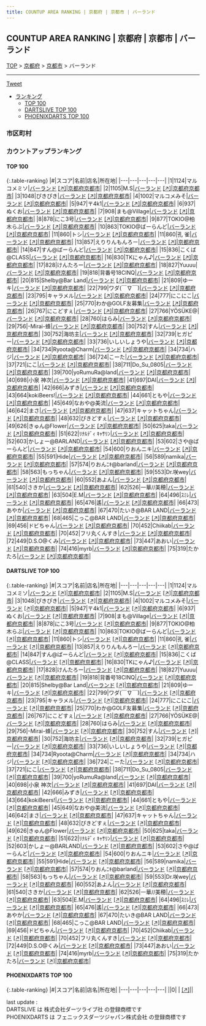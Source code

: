 ```yaml
---
title: COUNTUP AREA RANKING | 京都府 | 京都市 | バーランド
---
```

## COUNTUP AREA RANKING | 京都府 | 京都市 | バーランド

[TOP](/darts/rank/) > [京都府](/darts/rank/京都府/) > [京都市](/darts/rank/京都府/京都市/) > バーランド

___

<a href="https://twitter.com/share?ref_src=twsrc%5Etfw" data-text="COUNTUP AREA RANKING | 京都府京都市バーランド" class="twitter-share-button" data-hashtags="DARTSLIVE,PHOENIXDARTS,darts,ダーツ" data-show-count="false">Tweet</a>

* [ランキング](#カウントアップランキング)
    * [TOP 100](#top-100)
    * [DARTSLIVE TOP 100](#dartslive-top-100)
    * [PHOENIXDARTS TOP 100](#phoenixdarts-top-100)

### 市区町村

<ul>

</ul>

### カウントアップランキング

#### TOP 100



{:.table-ranking}
|#|スコア|名前|店名|所在地|
|---|---|---|---|---|
|1|1124|<span class="rank-name-dl">マルコメミソ</span>|<a href="/darts/rank/shops/42a5f392f799e95f25d56fb0e5c39bac.html">バーランド</a> <a href="https://search.dartslive.com/jp/shop/42a5f392f799e95f25d56fb0e5c39bac">[↗]</a>|<a href="/darts/rank/京都府/京都市">京都府京都市</a>|
|2|1105|<span class="rank-name-dl">M.S</span>|<a href="/darts/rank/shops/42a5f392f799e95f25d56fb0e5c39bac.html">バーランド</a> <a href="https://search.dartslive.com/jp/shop/42a5f392f799e95f25d56fb0e5c39bac">[↗]</a>|<a href="/darts/rank/京都府/京都市">京都府京都市</a>|
|3|1048|<span class="rank-name-dl">ぴきぴき</span>|<a href="/darts/rank/shops/42a5f392f799e95f25d56fb0e5c39bac.html">バーランド</a> <a href="https://search.dartslive.com/jp/shop/42a5f392f799e95f25d56fb0e5c39bac">[↗]</a>|<a href="/darts/rank/京都府/京都市">京都府京都市</a>|
|4|1002|<span class="rank-name-dl">マルコメみそ</span>|<a href="/darts/rank/shops/42a5f392f799e95f25d56fb0e5c39bac.html">バーランド</a> <a href="https://search.dartslive.com/jp/shop/42a5f392f799e95f25d56fb0e5c39bac">[↗]</a>|<a href="/darts/rank/京都府/京都市">京都府京都市</a>|
|5|947|<span class="rank-name-dl">〒4k1</span>|<a href="/darts/rank/shops/42a5f392f799e95f25d56fb0e5c39bac.html">バーランド</a> <a href="https://search.dartslive.com/jp/shop/42a5f392f799e95f25d56fb0e5c39bac">[↗]</a>|<a href="/darts/rank/京都府/京都市">京都府京都市</a>|
|6|937|<span class="rank-name-dl">ぬくお</span>|<a href="/darts/rank/shops/42a5f392f799e95f25d56fb0e5c39bac.html">バーランド</a> <a href="https://search.dartslive.com/jp/shop/42a5f392f799e95f25d56fb0e5c39bac">[↗]</a>|<a href="/darts/rank/京都府/京都市">京都府京都市</a>|
|7|908|<span class="rank-name-dl">まも@Village</span>|<a href="/darts/rank/shops/42a5f392f799e95f25d56fb0e5c39bac.html">バーランド</a> <a href="https://search.dartslive.com/jp/shop/42a5f392f799e95f25d56fb0e5c39bac">[↗]</a>|<a href="/darts/rank/京都府/京都市">京都府京都市</a>|
|8|878|<span class="rank-name-dl">にこ3号</span>|<a href="/darts/rank/shops/42a5f392f799e95f25d56fb0e5c39bac.html">バーランド</a> <a href="https://search.dartslive.com/jp/shop/42a5f392f799e95f25d56fb0e5c39bac">[↗]</a>|<a href="/darts/rank/京都府/京都市">京都府京都市</a>|
|9|877|<span class="rank-name-dl">TOKIO@柏木らぶ</span>|<a href="/darts/rank/shops/42a5f392f799e95f25d56fb0e5c39bac.html">バーランド</a> <a href="https://search.dartslive.com/jp/shop/42a5f392f799e95f25d56fb0e5c39bac">[↗]</a>|<a href="/darts/rank/京都府/京都市">京都府京都市</a>|
|10|863|<span class="rank-name-dl">TOKIO@ばーらんど</span>|<a href="/darts/rank/shops/42a5f392f799e95f25d56fb0e5c39bac.html">バーランド</a> <a href="https://search.dartslive.com/jp/shop/42a5f392f799e95f25d56fb0e5c39bac">[↗]</a>|<a href="/darts/rank/京都府/京都市">京都府京都市</a>|
|11|860|<span class="rank-name-dl">トシ</span>|<a href="/darts/rank/shops/42a5f392f799e95f25d56fb0e5c39bac.html">バーランド</a> <a href="https://search.dartslive.com/jp/shop/42a5f392f799e95f25d56fb0e5c39bac">[↗]</a>|<a href="/darts/rank/京都府/京都市">京都府京都市</a>|
|11|860|<span class="rank-name-dl">孔 雀</span>|<a href="/darts/rank/shops/42a5f392f799e95f25d56fb0e5c39bac.html">バーランド</a> <a href="https://search.dartslive.com/jp/shop/42a5f392f799e95f25d56fb0e5c39bac">[↗]</a>|<a href="/darts/rank/京都府/京都市">京都府京都市</a>|
|13|857|<span class="rank-name-dl">えりりんもんろー</span>|<a href="/darts/rank/shops/42a5f392f799e95f25d56fb0e5c39bac.html">バーランド</a> <a href="https://search.dartslive.com/jp/shop/42a5f392f799e95f25d56fb0e5c39bac">[↗]</a>|<a href="/darts/rank/京都府/京都市">京都府京都市</a>|
|14|847|<span class="rank-name-dl">すん@ばーらんど</span>|<a href="/darts/rank/shops/42a5f392f799e95f25d56fb0e5c39bac.html">バーランド</a> <a href="https://search.dartslive.com/jp/shop/42a5f392f799e95f25d56fb0e5c39bac">[↗]</a>|<a href="/darts/rank/京都府/京都市">京都府京都市</a>|
|15|836|<span class="rank-name-dl">こくば@CLASS</span>|<a href="/darts/rank/shops/42a5f392f799e95f25d56fb0e5c39bac.html">バーランド</a> <a href="https://search.dartslive.com/jp/shop/42a5f392f799e95f25d56fb0e5c39bac">[↗]</a>|<a href="/darts/rank/京都府/京都市">京都府京都市</a>|
|16|830|<span class="rank-name-dl">TKにゃん♪</span>|<a href="/darts/rank/shops/42a5f392f799e95f25d56fb0e5c39bac.html">バーランド</a> <a href="https://search.dartslive.com/jp/shop/42a5f392f799e95f25d56fb0e5c39bac">[↗]</a>|<a href="/darts/rank/京都府/京都市">京都府京都市</a>|
|17|828|<span class="rank-name-dl">けんたろー</span>|<a href="/darts/rank/shops/42a5f392f799e95f25d56fb0e5c39bac.html">バーランド</a> <a href="https://search.dartslive.com/jp/shop/42a5f392f799e95f25d56fb0e5c39bac">[↗]</a>|<a href="/darts/rank/京都府/京都市">京都府京都市</a>|
|18|827|<span class="rank-name-dl">Yuuuu</span>|<a href="/darts/rank/shops/42a5f392f799e95f25d56fb0e5c39bac.html">バーランド</a> <a href="https://search.dartslive.com/jp/shop/42a5f392f799e95f25d56fb0e5c39bac">[↗]</a>|<a href="/darts/rank/京都府/京都市">京都府京都市</a>|
|19|818|<span class="rank-name-dl">背番号18CINQ</span>|<a href="/darts/rank/shops/42a5f392f799e95f25d56fb0e5c39bac.html">バーランド</a> <a href="https://search.dartslive.com/jp/shop/42a5f392f799e95f25d56fb0e5c39bac">[↗]</a>|<a href="/darts/rank/京都府/京都市">京都府京都市</a>|
|20|815|<span class="rank-name-dl">Shelby@Bar Land</span>|<a href="/darts/rank/shops/42a5f392f799e95f25d56fb0e5c39bac.html">バーランド</a> <a href="https://search.dartslive.com/jp/shop/42a5f392f799e95f25d56fb0e5c39bac">[↗]</a>|<a href="/darts/rank/京都府/京都市">京都府京都市</a>|
|21|809|<span class="rank-name-dl">ゆーキ</span>|<a href="/darts/rank/shops/42a5f392f799e95f25d56fb0e5c39bac.html">バーランド</a> <a href="https://search.dartslive.com/jp/shop/42a5f392f799e95f25d56fb0e5c39bac">[↗]</a>|<a href="/darts/rank/京都府/京都市">京都府京都市</a>|
|22|799|<span class="rank-name-dl">ワダ(￣∇￣)</span>|<a href="/darts/rank/shops/42a5f392f799e95f25d56fb0e5c39bac.html">バーランド</a> <a href="https://search.dartslive.com/jp/shop/42a5f392f799e95f25d56fb0e5c39bac">[↗]</a>|<a href="/darts/rank/京都府/京都市">京都府京都市</a>|
|23|795|<span class="rank-name-dl">キャラメル</span>|<a href="/darts/rank/shops/42a5f392f799e95f25d56fb0e5c39bac.html">バーランド</a> <a href="https://search.dartslive.com/jp/shop/42a5f392f799e95f25d56fb0e5c39bac">[↗]</a>|<a href="/darts/rank/京都府/京都市">京都府京都市</a>|
|24|777|<span class="rank-name-dl">にこにこ</span>|<a href="/darts/rank/shops/42a5f392f799e95f25d56fb0e5c39bac.html">バーランド</a> <a href="https://search.dartslive.com/jp/shop/42a5f392f799e95f25d56fb0e5c39bac">[↗]</a>|<a href="/darts/rank/京都府/京都市">京都府京都市</a>|
|25|770|<span class="rank-name-dl">わか@GOLF友募集</span>|<a href="/darts/rank/shops/42a5f392f799e95f25d56fb0e5c39bac.html">バーランド</a> <a href="https://search.dartslive.com/jp/shop/42a5f392f799e95f25d56fb0e5c39bac">[↗]</a>|<a href="/darts/rank/京都府/京都市">京都府京都市</a>|
|26|767|<span class="rank-name-dl">にこどすぇ</span>|<a href="/darts/rank/shops/42a5f392f799e95f25d56fb0e5c39bac.html">バーランド</a> <a href="https://search.dartslive.com/jp/shop/42a5f392f799e95f25d56fb0e5c39bac">[↗]</a>|<a href="/darts/rank/京都府/京都市">京都府京都市</a>|
|27|766|<span class="rank-name-dl">YÖSÜKE@</span>|<a href="/darts/rank/shops/42a5f392f799e95f25d56fb0e5c39bac.html">バーランド</a> <a href="https://search.dartslive.com/jp/shop/42a5f392f799e95f25d56fb0e5c39bac">[↗]</a>|<a href="/darts/rank/京都府/京都市">京都府京都市</a>|
|28|760|<span class="rank-name-dl">はらみ</span>|<a href="/darts/rank/shops/42a5f392f799e95f25d56fb0e5c39bac.html">バーランド</a> <a href="https://search.dartslive.com/jp/shop/42a5f392f799e95f25d56fb0e5c39bac">[↗]</a>|<a href="/darts/rank/京都府/京都市">京都府京都市</a>|
|29|756|<span class="rank-name-dl">-Mirai-蜂</span>|<a href="/darts/rank/shops/42a5f392f799e95f25d56fb0e5c39bac.html">バーランド</a> <a href="https://search.dartslive.com/jp/shop/42a5f392f799e95f25d56fb0e5c39bac">[↗]</a>|<a href="/darts/rank/京都府/京都市">京都府京都市</a>|
|30|752|<span class="rank-name-dl">すん</span>|<a href="/darts/rank/shops/42a5f392f799e95f25d56fb0e5c39bac.html">バーランド</a> <a href="https://search.dartslive.com/jp/shop/42a5f392f799e95f25d56fb0e5c39bac">[↗]</a>|<a href="/darts/rank/京都府/京都市">京都府京都市</a>|
|30|752|<span class="rank-name-dl">海坊主</span>|<a href="/darts/rank/shops/42a5f392f799e95f25d56fb0e5c39bac.html">バーランド</a> <a href="https://search.dartslive.com/jp/shop/42a5f392f799e95f25d56fb0e5c39bac">[↗]</a>|<a href="/darts/rank/京都府/京都市">京都府京都市</a>|
|32|739|<span class="rank-name-dl">ヒガピー</span>|<a href="/darts/rank/shops/42a5f392f799e95f25d56fb0e5c39bac.html">バーランド</a> <a href="https://search.dartslive.com/jp/shop/42a5f392f799e95f25d56fb0e5c39bac">[↗]</a>|<a href="/darts/rank/京都府/京都市">京都府京都市</a>|
|33|736|<span class="rank-name-dl">いしいしょうや</span>|<a href="/darts/rank/shops/42a5f392f799e95f25d56fb0e5c39bac.html">バーランド</a> <a href="https://search.dartslive.com/jp/shop/42a5f392f799e95f25d56fb0e5c39bac">[↗]</a>|<a href="/darts/rank/京都府/京都市">京都府京都市</a>|
|34|734|<span class="rank-name-dl">Ryoota@Charm</span>|<a href="/darts/rank/shops/42a5f392f799e95f25d56fb0e5c39bac.html">バーランド</a> <a href="https://search.dartslive.com/jp/shop/42a5f392f799e95f25d56fb0e5c39bac">[↗]</a>|<a href="/darts/rank/京都府/京都市">京都府京都市</a>|
|34|734|<span class="rank-name-dl">ハジ</span>|<a href="/darts/rank/shops/42a5f392f799e95f25d56fb0e5c39bac.html">バーランド</a> <a href="https://search.dartslive.com/jp/shop/42a5f392f799e95f25d56fb0e5c39bac">[↗]</a>|<a href="/darts/rank/京都府/京都市">京都府京都市</a>|
|36|724|<span class="rank-name-dl">こーた</span>|<a href="/darts/rank/shops/42a5f392f799e95f25d56fb0e5c39bac.html">バーランド</a> <a href="https://search.dartslive.com/jp/shop/42a5f392f799e95f25d56fb0e5c39bac">[↗]</a>|<a href="/darts/rank/京都府/京都市">京都府京都市</a>|
|37|721|<span class="rank-name-dl">にこ</span>|<a href="/darts/rank/shops/42a5f392f799e95f25d56fb0e5c39bac.html">バーランド</a> <a href="https://search.dartslive.com/jp/shop/42a5f392f799e95f25d56fb0e5c39bac">[↗]</a>|<a href="/darts/rank/京都府/京都市">京都府京都市</a>|
|38|711|<span class="rank-name-dl">Do_Su_0805</span>|<a href="/darts/rank/shops/42a5f392f799e95f25d56fb0e5c39bac.html">バーランド</a> <a href="https://search.dartslive.com/jp/shop/42a5f392f799e95f25d56fb0e5c39bac">[↗]</a>|<a href="/darts/rank/京都府/京都市">京都府京都市</a>|
|39|700|<span class="rank-name-dl">yoRumuRa@land</span>|<a href="/darts/rank/shops/42a5f392f799e95f25d56fb0e5c39bac.html">バーランド</a> <a href="https://search.dartslive.com/jp/shop/42a5f392f799e95f25d56fb0e5c39bac">[↗]</a>|<a href="/darts/rank/京都府/京都市">京都府京都市</a>|
|40|698|<span class="rank-name-dl">小泉 神次</span>|<a href="/darts/rank/shops/42a5f392f799e95f25d56fb0e5c39bac.html">バーランド</a> <a href="https://search.dartslive.com/jp/shop/42a5f392f799e95f25d56fb0e5c39bac">[↗]</a>|<a href="/darts/rank/京都府/京都市">京都府京都市</a>|
|41|697|<span class="rank-name-dl">DAI</span>|<a href="/darts/rank/shops/42a5f392f799e95f25d56fb0e5c39bac.html">バーランド</a> <a href="https://search.dartslive.com/jp/shop/42a5f392f799e95f25d56fb0e5c39bac">[↗]</a>|<a href="/darts/rank/京都府/京都市">京都府京都市</a>|
|42|666|<span class="rank-name-dl">みずき</span>|<a href="/darts/rank/shops/42a5f392f799e95f25d56fb0e5c39bac.html">バーランド</a> <a href="https://search.dartslive.com/jp/shop/42a5f392f799e95f25d56fb0e5c39bac">[↗]</a>|<a href="/darts/rank/京都府/京都市">京都府京都市</a>|
|43|664|<span class="rank-name-dl">kokiBeers!</span>|<a href="/darts/rank/shops/42a5f392f799e95f25d56fb0e5c39bac.html">バーランド</a> <a href="https://search.dartslive.com/jp/shop/42a5f392f799e95f25d56fb0e5c39bac">[↗]</a>|<a href="/darts/rank/京都府/京都市">京都府京都市</a>|
|44|661|<span class="rank-name-dl">ともや</span>|<a href="/darts/rank/shops/42a5f392f799e95f25d56fb0e5c39bac.html">バーランド</a> <a href="https://search.dartslive.com/jp/shop/42a5f392f799e95f25d56fb0e5c39bac">[↗]</a>|<a href="/darts/rank/京都府/京都市">京都府京都市</a>|
|45|649|<span class="rank-name-dl">なおや@美流</span>|<a href="/darts/rank/shops/42a5f392f799e95f25d56fb0e5c39bac.html">バーランド</a> <a href="https://search.dartslive.com/jp/shop/42a5f392f799e95f25d56fb0e5c39bac">[↗]</a>|<a href="/darts/rank/京都府/京都市">京都府京都市</a>|
|46|642|<span class="rank-name-dl">まさ</span>|<a href="/darts/rank/shops/42a5f392f799e95f25d56fb0e5c39bac.html">バーランド</a> <a href="https://search.dartslive.com/jp/shop/42a5f392f799e95f25d56fb0e5c39bac">[↗]</a>|<a href="/darts/rank/京都府/京都市">京都府京都市</a>|
|47|637|<span class="rank-name-dl">キャットちゃん</span>|<a href="/darts/rank/shops/42a5f392f799e95f25d56fb0e5c39bac.html">バーランド</a> <a href="https://search.dartslive.com/jp/shop/42a5f392f799e95f25d56fb0e5c39bac">[↗]</a>|<a href="/darts/rank/京都府/京都市">京都府京都市</a>|
|48|632|<span class="rank-name-dl">ぴきどすぇ</span>|<a href="/darts/rank/shops/42a5f392f799e95f25d56fb0e5c39bac.html">バーランド</a> <a href="https://search.dartslive.com/jp/shop/42a5f392f799e95f25d56fb0e5c39bac">[↗]</a>|<a href="/darts/rank/京都府/京都市">京都府京都市</a>|
|49|626|<span class="rank-name-dl">きゅん@Flower</span>|<a href="/darts/rank/shops/42a5f392f799e95f25d56fb0e5c39bac.html">バーランド</a> <a href="https://search.dartslive.com/jp/shop/42a5f392f799e95f25d56fb0e5c39bac">[↗]</a>|<a href="/darts/rank/京都府/京都市">京都府京都市</a>|
|50|625|<span class="rank-name-dl">taka</span>|<a href="/darts/rank/shops/42a5f392f799e95f25d56fb0e5c39bac.html">バーランド</a> <a href="https://search.dartslive.com/jp/shop/42a5f392f799e95f25d56fb0e5c39bac">[↗]</a>|<a href="/darts/rank/京都府/京都市">京都府京都市</a>|
|51|622|<span class="rank-name-dl">ﾘﾅﾙﾃﾞｨ ｷｬｻﾘﾝ</span>|<a href="/darts/rank/shops/42a5f392f799e95f25d56fb0e5c39bac.html">バーランド</a> <a href="https://search.dartslive.com/jp/shop/42a5f392f799e95f25d56fb0e5c39bac">[↗]</a>|<a href="/darts/rank/京都府/京都市">京都府京都市</a>|
|52|603|<span class="rank-name-dl">かしょー@BARLAND</span>|<a href="/darts/rank/shops/42a5f392f799e95f25d56fb0e5c39bac.html">バーランド</a> <a href="https://search.dartslive.com/jp/shop/42a5f392f799e95f25d56fb0e5c39bac">[↗]</a>|<a href="/darts/rank/京都府/京都市">京都府京都市</a>|
|53|602|<span class="rank-name-dl">さや@ばーらんど</span>|<a href="/darts/rank/shops/42a5f392f799e95f25d56fb0e5c39bac.html">バーランド</a> <a href="https://search.dartslive.com/jp/shop/42a5f392f799e95f25d56fb0e5c39bac">[↗]</a>|<a href="/darts/rank/京都府/京都市">京都府京都市</a>|
|54|600|<span class="rank-name-dl">りおんニキ</span>|<a href="/darts/rank/shops/42a5f392f799e95f25d56fb0e5c39bac.html">バーランド</a> <a href="https://search.dartslive.com/jp/shop/42a5f392f799e95f25d56fb0e5c39bac">[↗]</a>|<a href="/darts/rank/京都府/京都市">京都府京都市</a>|
|55|591|<span class="rank-name-dl">Hide</span>|<a href="/darts/rank/shops/42a5f392f799e95f25d56fb0e5c39bac.html">バーランド</a> <a href="https://search.dartslive.com/jp/shop/42a5f392f799e95f25d56fb0e5c39bac">[↗]</a>|<a href="/darts/rank/京都府/京都市">京都府京都市</a>|
|56|589|<span class="rank-name-dl">namika</span>|<a href="/darts/rank/shops/42a5f392f799e95f25d56fb0e5c39bac.html">バーランド</a> <a href="https://search.dartslive.com/jp/shop/42a5f392f799e95f25d56fb0e5c39bac">[↗]</a>|<a href="/darts/rank/京都府/京都市">京都府京都市</a>|
|57|574|<span class="rank-name-dl">りおんﾆｷ@barland</span>|<a href="/darts/rank/shops/42a5f392f799e95f25d56fb0e5c39bac.html">バーランド</a> <a href="https://search.dartslive.com/jp/shop/42a5f392f799e95f25d56fb0e5c39bac">[↗]</a>|<a href="/darts/rank/京都府/京都市">京都府京都市</a>|
|58|563|<span class="rank-name-dl">もっちゃん</span>|<a href="/darts/rank/shops/42a5f392f799e95f25d56fb0e5c39bac.html">バーランド</a> <a href="https://search.dartslive.com/jp/shop/42a5f392f799e95f25d56fb0e5c39bac">[↗]</a>|<a href="/darts/rank/京都府/京都市">京都府京都市</a>|
|59|553|<span class="rank-name-dl">Dr.咲wey</span>|<a href="/darts/rank/shops/42a5f392f799e95f25d56fb0e5c39bac.html">バーランド</a> <a href="https://search.dartslive.com/jp/shop/42a5f392f799e95f25d56fb0e5c39bac">[↗]</a>|<a href="/darts/rank/京都府/京都市">京都府京都市</a>|
|60|552|<span class="rank-name-dl">あよん</span>|<a href="/darts/rank/shops/42a5f392f799e95f25d56fb0e5c39bac.html">バーランド</a> <a href="https://search.dartslive.com/jp/shop/42a5f392f799e95f25d56fb0e5c39bac">[↗]</a>|<a href="/darts/rank/京都府/京都市">京都府京都市</a>|
|61|540|<span class="rank-name-dl">さきか</span>|<a href="/darts/rank/shops/42a5f392f799e95f25d56fb0e5c39bac.html">バーランド</a> <a href="https://search.dartslive.com/jp/shop/42a5f392f799e95f25d56fb0e5c39bac">[↗]</a>|<a href="/darts/rank/京都府/京都市">京都府京都市</a>|
|62|526|<span class="rank-name-dl">一華//美穂</span>|<a href="/darts/rank/shops/42a5f392f799e95f25d56fb0e5c39bac.html">バーランド</a> <a href="https://search.dartslive.com/jp/shop/42a5f392f799e95f25d56fb0e5c39bac">[↗]</a>|<a href="/darts/rank/京都府/京都市">京都府京都市</a>|
|63|504|<span class="rank-name-dl">E.M</span>|<a href="/darts/rank/shops/42a5f392f799e95f25d56fb0e5c39bac.html">バーランド</a> <a href="https://search.dartslive.com/jp/shop/42a5f392f799e95f25d56fb0e5c39bac">[↗]</a>|<a href="/darts/rank/京都府/京都市">京都府京都市</a>|
|64|496|<span class="rank-name-dl">ｽﾐﾚ</span>|<a href="/darts/rank/shops/42a5f392f799e95f25d56fb0e5c39bac.html">バーランド</a> <a href="https://search.dartslive.com/jp/shop/42a5f392f799e95f25d56fb0e5c39bac">[↗]</a>|<a href="/darts/rank/京都府/京都市">京都府京都市</a>|
|65|476|<span class="rank-name-dl">遙</span>|<a href="/darts/rank/shops/42a5f392f799e95f25d56fb0e5c39bac.html">バーランド</a> <a href="https://search.dartslive.com/jp/shop/42a5f392f799e95f25d56fb0e5c39bac">[↗]</a>|<a href="/darts/rank/京都府/京都市">京都府京都市</a>|
|66|473|<span class="rank-name-dl">あやか</span>|<a href="/darts/rank/shops/42a5f392f799e95f25d56fb0e5c39bac.html">バーランド</a> <a href="https://search.dartslive.com/jp/shop/42a5f392f799e95f25d56fb0e5c39bac">[↗]</a>|<a href="/darts/rank/京都府/京都市">京都府京都市</a>|
|67|470|<span class="rank-name-dl">たいき@BAR LAND</span>|<a href="/darts/rank/shops/42a5f392f799e95f25d56fb0e5c39bac.html">バーランド</a> <a href="https://search.dartslive.com/jp/shop/42a5f392f799e95f25d56fb0e5c39bac">[↗]</a>|<a href="/darts/rank/京都府/京都市">京都府京都市</a>|
|68|465|<span class="rank-name-dl">こっこ@BAR LAND</span>|<a href="/darts/rank/shops/42a5f392f799e95f25d56fb0e5c39bac.html">バーランド</a> <a href="https://search.dartslive.com/jp/shop/42a5f392f799e95f25d56fb0e5c39bac">[↗]</a>|<a href="/darts/rank/京都府/京都市">京都府京都市</a>|
|69|456|<span class="rank-name-dl">ドビちゃん</span>|<a href="/darts/rank/shops/42a5f392f799e95f25d56fb0e5c39bac.html">バーランド</a> <a href="https://search.dartslive.com/jp/shop/42a5f392f799e95f25d56fb0e5c39bac">[↗]</a>|<a href="/darts/rank/京都府/京都市">京都府京都市</a>|
|70|452|<span class="rank-name-dl">Chiikab</span>|<a href="/darts/rank/shops/42a5f392f799e95f25d56fb0e5c39bac.html">バーランド</a> <a href="https://search.dartslive.com/jp/shop/42a5f392f799e95f25d56fb0e5c39bac">[↗]</a>|<a href="/darts/rank/京都府/京都市">京都府京都市</a>|
|70|452|<span class="rank-name-dl">フリ丸くんすき</span>|<a href="/darts/rank/shops/42a5f392f799e95f25d56fb0e5c39bac.html">バーランド</a> <a href="https://search.dartslive.com/jp/shop/42a5f392f799e95f25d56fb0e5c39bac">[↗]</a>|<a href="/darts/rank/京都府/京都市">京都府京都市</a>|
|72|449|<span class="rank-name-dl">D.S.O@くみ</span>|<a href="/darts/rank/shops/42a5f392f799e95f25d56fb0e5c39bac.html">バーランド</a> <a href="https://search.dartslive.com/jp/shop/42a5f392f799e95f25d56fb0e5c39bac">[↗]</a>|<a href="/darts/rank/京都府/京都市">京都府京都市</a>|
|73|447|<span class="rank-name-dl">あおい</span>|<a href="/darts/rank/shops/42a5f392f799e95f25d56fb0e5c39bac.html">バーランド</a> <a href="https://search.dartslive.com/jp/shop/42a5f392f799e95f25d56fb0e5c39bac">[↗]</a>|<a href="/darts/rank/京都府/京都市">京都府京都市</a>|
|74|416|<span class="rank-name-dl">myrb</span>|<a href="/darts/rank/shops/42a5f392f799e95f25d56fb0e5c39bac.html">バーランド</a> <a href="https://search.dartslive.com/jp/shop/42a5f392f799e95f25d56fb0e5c39bac">[↗]</a>|<a href="/darts/rank/京都府/京都市">京都府京都市</a>|
|75|319|<span class="rank-name-dl">たかたろ</span>|<a href="/darts/rank/shops/42a5f392f799e95f25d56fb0e5c39bac.html">バーランド</a> <a href="https://search.dartslive.com/jp/shop/42a5f392f799e95f25d56fb0e5c39bac">[↗]</a>|<a href="/darts/rank/京都府/京都市">京都府京都市</a>|


#### DARTSLIVE TOP 100



{:.table-ranking}
|#|スコア|名前|店名|所在地|
|---|---|---|---|---|
|1|1124|<span class="rank-name-dl">マルコメミソ</span>|<a href="/darts/rank/shops/42a5f392f799e95f25d56fb0e5c39bac.html">バーランド</a> <a href="https://search.dartslive.com/jp/shop/42a5f392f799e95f25d56fb0e5c39bac">[↗]</a>|<a href="/darts/rank/京都府/京都市">京都府京都市</a>|
|2|1105|<span class="rank-name-dl">M.S</span>|<a href="/darts/rank/shops/42a5f392f799e95f25d56fb0e5c39bac.html">バーランド</a> <a href="https://search.dartslive.com/jp/shop/42a5f392f799e95f25d56fb0e5c39bac">[↗]</a>|<a href="/darts/rank/京都府/京都市">京都府京都市</a>|
|3|1048|<span class="rank-name-dl">ぴきぴき</span>|<a href="/darts/rank/shops/42a5f392f799e95f25d56fb0e5c39bac.html">バーランド</a> <a href="https://search.dartslive.com/jp/shop/42a5f392f799e95f25d56fb0e5c39bac">[↗]</a>|<a href="/darts/rank/京都府/京都市">京都府京都市</a>|
|4|1002|<span class="rank-name-dl">マルコメみそ</span>|<a href="/darts/rank/shops/42a5f392f799e95f25d56fb0e5c39bac.html">バーランド</a> <a href="https://search.dartslive.com/jp/shop/42a5f392f799e95f25d56fb0e5c39bac">[↗]</a>|<a href="/darts/rank/京都府/京都市">京都府京都市</a>|
|5|947|<span class="rank-name-dl">〒4k1</span>|<a href="/darts/rank/shops/42a5f392f799e95f25d56fb0e5c39bac.html">バーランド</a> <a href="https://search.dartslive.com/jp/shop/42a5f392f799e95f25d56fb0e5c39bac">[↗]</a>|<a href="/darts/rank/京都府/京都市">京都府京都市</a>|
|6|937|<span class="rank-name-dl">ぬくお</span>|<a href="/darts/rank/shops/42a5f392f799e95f25d56fb0e5c39bac.html">バーランド</a> <a href="https://search.dartslive.com/jp/shop/42a5f392f799e95f25d56fb0e5c39bac">[↗]</a>|<a href="/darts/rank/京都府/京都市">京都府京都市</a>|
|7|908|<span class="rank-name-dl">まも@Village</span>|<a href="/darts/rank/shops/42a5f392f799e95f25d56fb0e5c39bac.html">バーランド</a> <a href="https://search.dartslive.com/jp/shop/42a5f392f799e95f25d56fb0e5c39bac">[↗]</a>|<a href="/darts/rank/京都府/京都市">京都府京都市</a>|
|8|878|<span class="rank-name-dl">にこ3号</span>|<a href="/darts/rank/shops/42a5f392f799e95f25d56fb0e5c39bac.html">バーランド</a> <a href="https://search.dartslive.com/jp/shop/42a5f392f799e95f25d56fb0e5c39bac">[↗]</a>|<a href="/darts/rank/京都府/京都市">京都府京都市</a>|
|9|877|<span class="rank-name-dl">TOKIO@柏木らぶ</span>|<a href="/darts/rank/shops/42a5f392f799e95f25d56fb0e5c39bac.html">バーランド</a> <a href="https://search.dartslive.com/jp/shop/42a5f392f799e95f25d56fb0e5c39bac">[↗]</a>|<a href="/darts/rank/京都府/京都市">京都府京都市</a>|
|10|863|<span class="rank-name-dl">TOKIO@ばーらんど</span>|<a href="/darts/rank/shops/42a5f392f799e95f25d56fb0e5c39bac.html">バーランド</a> <a href="https://search.dartslive.com/jp/shop/42a5f392f799e95f25d56fb0e5c39bac">[↗]</a>|<a href="/darts/rank/京都府/京都市">京都府京都市</a>|
|11|860|<span class="rank-name-dl">トシ</span>|<a href="/darts/rank/shops/42a5f392f799e95f25d56fb0e5c39bac.html">バーランド</a> <a href="https://search.dartslive.com/jp/shop/42a5f392f799e95f25d56fb0e5c39bac">[↗]</a>|<a href="/darts/rank/京都府/京都市">京都府京都市</a>|
|11|860|<span class="rank-name-dl">孔 雀</span>|<a href="/darts/rank/shops/42a5f392f799e95f25d56fb0e5c39bac.html">バーランド</a> <a href="https://search.dartslive.com/jp/shop/42a5f392f799e95f25d56fb0e5c39bac">[↗]</a>|<a href="/darts/rank/京都府/京都市">京都府京都市</a>|
|13|857|<span class="rank-name-dl">えりりんもんろー</span>|<a href="/darts/rank/shops/42a5f392f799e95f25d56fb0e5c39bac.html">バーランド</a> <a href="https://search.dartslive.com/jp/shop/42a5f392f799e95f25d56fb0e5c39bac">[↗]</a>|<a href="/darts/rank/京都府/京都市">京都府京都市</a>|
|14|847|<span class="rank-name-dl">すん@ばーらんど</span>|<a href="/darts/rank/shops/42a5f392f799e95f25d56fb0e5c39bac.html">バーランド</a> <a href="https://search.dartslive.com/jp/shop/42a5f392f799e95f25d56fb0e5c39bac">[↗]</a>|<a href="/darts/rank/京都府/京都市">京都府京都市</a>|
|15|836|<span class="rank-name-dl">こくば@CLASS</span>|<a href="/darts/rank/shops/42a5f392f799e95f25d56fb0e5c39bac.html">バーランド</a> <a href="https://search.dartslive.com/jp/shop/42a5f392f799e95f25d56fb0e5c39bac">[↗]</a>|<a href="/darts/rank/京都府/京都市">京都府京都市</a>|
|16|830|<span class="rank-name-dl">TKにゃん♪</span>|<a href="/darts/rank/shops/42a5f392f799e95f25d56fb0e5c39bac.html">バーランド</a> <a href="https://search.dartslive.com/jp/shop/42a5f392f799e95f25d56fb0e5c39bac">[↗]</a>|<a href="/darts/rank/京都府/京都市">京都府京都市</a>|
|17|828|<span class="rank-name-dl">けんたろー</span>|<a href="/darts/rank/shops/42a5f392f799e95f25d56fb0e5c39bac.html">バーランド</a> <a href="https://search.dartslive.com/jp/shop/42a5f392f799e95f25d56fb0e5c39bac">[↗]</a>|<a href="/darts/rank/京都府/京都市">京都府京都市</a>|
|18|827|<span class="rank-name-dl">Yuuuu</span>|<a href="/darts/rank/shops/42a5f392f799e95f25d56fb0e5c39bac.html">バーランド</a> <a href="https://search.dartslive.com/jp/shop/42a5f392f799e95f25d56fb0e5c39bac">[↗]</a>|<a href="/darts/rank/京都府/京都市">京都府京都市</a>|
|19|818|<span class="rank-name-dl">背番号18CINQ</span>|<a href="/darts/rank/shops/42a5f392f799e95f25d56fb0e5c39bac.html">バーランド</a> <a href="https://search.dartslive.com/jp/shop/42a5f392f799e95f25d56fb0e5c39bac">[↗]</a>|<a href="/darts/rank/京都府/京都市">京都府京都市</a>|
|20|815|<span class="rank-name-dl">Shelby@Bar Land</span>|<a href="/darts/rank/shops/42a5f392f799e95f25d56fb0e5c39bac.html">バーランド</a> <a href="https://search.dartslive.com/jp/shop/42a5f392f799e95f25d56fb0e5c39bac">[↗]</a>|<a href="/darts/rank/京都府/京都市">京都府京都市</a>|
|21|809|<span class="rank-name-dl">ゆーキ</span>|<a href="/darts/rank/shops/42a5f392f799e95f25d56fb0e5c39bac.html">バーランド</a> <a href="https://search.dartslive.com/jp/shop/42a5f392f799e95f25d56fb0e5c39bac">[↗]</a>|<a href="/darts/rank/京都府/京都市">京都府京都市</a>|
|22|799|<span class="rank-name-dl">ワダ(￣∇￣)</span>|<a href="/darts/rank/shops/42a5f392f799e95f25d56fb0e5c39bac.html">バーランド</a> <a href="https://search.dartslive.com/jp/shop/42a5f392f799e95f25d56fb0e5c39bac">[↗]</a>|<a href="/darts/rank/京都府/京都市">京都府京都市</a>|
|23|795|<span class="rank-name-dl">キャラメル</span>|<a href="/darts/rank/shops/42a5f392f799e95f25d56fb0e5c39bac.html">バーランド</a> <a href="https://search.dartslive.com/jp/shop/42a5f392f799e95f25d56fb0e5c39bac">[↗]</a>|<a href="/darts/rank/京都府/京都市">京都府京都市</a>|
|24|777|<span class="rank-name-dl">にこにこ</span>|<a href="/darts/rank/shops/42a5f392f799e95f25d56fb0e5c39bac.html">バーランド</a> <a href="https://search.dartslive.com/jp/shop/42a5f392f799e95f25d56fb0e5c39bac">[↗]</a>|<a href="/darts/rank/京都府/京都市">京都府京都市</a>|
|25|770|<span class="rank-name-dl">わか@GOLF友募集</span>|<a href="/darts/rank/shops/42a5f392f799e95f25d56fb0e5c39bac.html">バーランド</a> <a href="https://search.dartslive.com/jp/shop/42a5f392f799e95f25d56fb0e5c39bac">[↗]</a>|<a href="/darts/rank/京都府/京都市">京都府京都市</a>|
|26|767|<span class="rank-name-dl">にこどすぇ</span>|<a href="/darts/rank/shops/42a5f392f799e95f25d56fb0e5c39bac.html">バーランド</a> <a href="https://search.dartslive.com/jp/shop/42a5f392f799e95f25d56fb0e5c39bac">[↗]</a>|<a href="/darts/rank/京都府/京都市">京都府京都市</a>|
|27|766|<span class="rank-name-dl">YÖSÜKE@</span>|<a href="/darts/rank/shops/42a5f392f799e95f25d56fb0e5c39bac.html">バーランド</a> <a href="https://search.dartslive.com/jp/shop/42a5f392f799e95f25d56fb0e5c39bac">[↗]</a>|<a href="/darts/rank/京都府/京都市">京都府京都市</a>|
|28|760|<span class="rank-name-dl">はらみ</span>|<a href="/darts/rank/shops/42a5f392f799e95f25d56fb0e5c39bac.html">バーランド</a> <a href="https://search.dartslive.com/jp/shop/42a5f392f799e95f25d56fb0e5c39bac">[↗]</a>|<a href="/darts/rank/京都府/京都市">京都府京都市</a>|
|29|756|<span class="rank-name-dl">-Mirai-蜂</span>|<a href="/darts/rank/shops/42a5f392f799e95f25d56fb0e5c39bac.html">バーランド</a> <a href="https://search.dartslive.com/jp/shop/42a5f392f799e95f25d56fb0e5c39bac">[↗]</a>|<a href="/darts/rank/京都府/京都市">京都府京都市</a>|
|30|752|<span class="rank-name-dl">すん</span>|<a href="/darts/rank/shops/42a5f392f799e95f25d56fb0e5c39bac.html">バーランド</a> <a href="https://search.dartslive.com/jp/shop/42a5f392f799e95f25d56fb0e5c39bac">[↗]</a>|<a href="/darts/rank/京都府/京都市">京都府京都市</a>|
|30|752|<span class="rank-name-dl">海坊主</span>|<a href="/darts/rank/shops/42a5f392f799e95f25d56fb0e5c39bac.html">バーランド</a> <a href="https://search.dartslive.com/jp/shop/42a5f392f799e95f25d56fb0e5c39bac">[↗]</a>|<a href="/darts/rank/京都府/京都市">京都府京都市</a>|
|32|739|<span class="rank-name-dl">ヒガピー</span>|<a href="/darts/rank/shops/42a5f392f799e95f25d56fb0e5c39bac.html">バーランド</a> <a href="https://search.dartslive.com/jp/shop/42a5f392f799e95f25d56fb0e5c39bac">[↗]</a>|<a href="/darts/rank/京都府/京都市">京都府京都市</a>|
|33|736|<span class="rank-name-dl">いしいしょうや</span>|<a href="/darts/rank/shops/42a5f392f799e95f25d56fb0e5c39bac.html">バーランド</a> <a href="https://search.dartslive.com/jp/shop/42a5f392f799e95f25d56fb0e5c39bac">[↗]</a>|<a href="/darts/rank/京都府/京都市">京都府京都市</a>|
|34|734|<span class="rank-name-dl">Ryoota@Charm</span>|<a href="/darts/rank/shops/42a5f392f799e95f25d56fb0e5c39bac.html">バーランド</a> <a href="https://search.dartslive.com/jp/shop/42a5f392f799e95f25d56fb0e5c39bac">[↗]</a>|<a href="/darts/rank/京都府/京都市">京都府京都市</a>|
|34|734|<span class="rank-name-dl">ハジ</span>|<a href="/darts/rank/shops/42a5f392f799e95f25d56fb0e5c39bac.html">バーランド</a> <a href="https://search.dartslive.com/jp/shop/42a5f392f799e95f25d56fb0e5c39bac">[↗]</a>|<a href="/darts/rank/京都府/京都市">京都府京都市</a>|
|36|724|<span class="rank-name-dl">こーた</span>|<a href="/darts/rank/shops/42a5f392f799e95f25d56fb0e5c39bac.html">バーランド</a> <a href="https://search.dartslive.com/jp/shop/42a5f392f799e95f25d56fb0e5c39bac">[↗]</a>|<a href="/darts/rank/京都府/京都市">京都府京都市</a>|
|37|721|<span class="rank-name-dl">にこ</span>|<a href="/darts/rank/shops/42a5f392f799e95f25d56fb0e5c39bac.html">バーランド</a> <a href="https://search.dartslive.com/jp/shop/42a5f392f799e95f25d56fb0e5c39bac">[↗]</a>|<a href="/darts/rank/京都府/京都市">京都府京都市</a>|
|38|711|<span class="rank-name-dl">Do_Su_0805</span>|<a href="/darts/rank/shops/42a5f392f799e95f25d56fb0e5c39bac.html">バーランド</a> <a href="https://search.dartslive.com/jp/shop/42a5f392f799e95f25d56fb0e5c39bac">[↗]</a>|<a href="/darts/rank/京都府/京都市">京都府京都市</a>|
|39|700|<span class="rank-name-dl">yoRumuRa@land</span>|<a href="/darts/rank/shops/42a5f392f799e95f25d56fb0e5c39bac.html">バーランド</a> <a href="https://search.dartslive.com/jp/shop/42a5f392f799e95f25d56fb0e5c39bac">[↗]</a>|<a href="/darts/rank/京都府/京都市">京都府京都市</a>|
|40|698|<span class="rank-name-dl">小泉 神次</span>|<a href="/darts/rank/shops/42a5f392f799e95f25d56fb0e5c39bac.html">バーランド</a> <a href="https://search.dartslive.com/jp/shop/42a5f392f799e95f25d56fb0e5c39bac">[↗]</a>|<a href="/darts/rank/京都府/京都市">京都府京都市</a>|
|41|697|<span class="rank-name-dl">DAI</span>|<a href="/darts/rank/shops/42a5f392f799e95f25d56fb0e5c39bac.html">バーランド</a> <a href="https://search.dartslive.com/jp/shop/42a5f392f799e95f25d56fb0e5c39bac">[↗]</a>|<a href="/darts/rank/京都府/京都市">京都府京都市</a>|
|42|666|<span class="rank-name-dl">みずき</span>|<a href="/darts/rank/shops/42a5f392f799e95f25d56fb0e5c39bac.html">バーランド</a> <a href="https://search.dartslive.com/jp/shop/42a5f392f799e95f25d56fb0e5c39bac">[↗]</a>|<a href="/darts/rank/京都府/京都市">京都府京都市</a>|
|43|664|<span class="rank-name-dl">kokiBeers!</span>|<a href="/darts/rank/shops/42a5f392f799e95f25d56fb0e5c39bac.html">バーランド</a> <a href="https://search.dartslive.com/jp/shop/42a5f392f799e95f25d56fb0e5c39bac">[↗]</a>|<a href="/darts/rank/京都府/京都市">京都府京都市</a>|
|44|661|<span class="rank-name-dl">ともや</span>|<a href="/darts/rank/shops/42a5f392f799e95f25d56fb0e5c39bac.html">バーランド</a> <a href="https://search.dartslive.com/jp/shop/42a5f392f799e95f25d56fb0e5c39bac">[↗]</a>|<a href="/darts/rank/京都府/京都市">京都府京都市</a>|
|45|649|<span class="rank-name-dl">なおや@美流</span>|<a href="/darts/rank/shops/42a5f392f799e95f25d56fb0e5c39bac.html">バーランド</a> <a href="https://search.dartslive.com/jp/shop/42a5f392f799e95f25d56fb0e5c39bac">[↗]</a>|<a href="/darts/rank/京都府/京都市">京都府京都市</a>|
|46|642|<span class="rank-name-dl">まさ</span>|<a href="/darts/rank/shops/42a5f392f799e95f25d56fb0e5c39bac.html">バーランド</a> <a href="https://search.dartslive.com/jp/shop/42a5f392f799e95f25d56fb0e5c39bac">[↗]</a>|<a href="/darts/rank/京都府/京都市">京都府京都市</a>|
|47|637|<span class="rank-name-dl">キャットちゃん</span>|<a href="/darts/rank/shops/42a5f392f799e95f25d56fb0e5c39bac.html">バーランド</a> <a href="https://search.dartslive.com/jp/shop/42a5f392f799e95f25d56fb0e5c39bac">[↗]</a>|<a href="/darts/rank/京都府/京都市">京都府京都市</a>|
|48|632|<span class="rank-name-dl">ぴきどすぇ</span>|<a href="/darts/rank/shops/42a5f392f799e95f25d56fb0e5c39bac.html">バーランド</a> <a href="https://search.dartslive.com/jp/shop/42a5f392f799e95f25d56fb0e5c39bac">[↗]</a>|<a href="/darts/rank/京都府/京都市">京都府京都市</a>|
|49|626|<span class="rank-name-dl">きゅん@Flower</span>|<a href="/darts/rank/shops/42a5f392f799e95f25d56fb0e5c39bac.html">バーランド</a> <a href="https://search.dartslive.com/jp/shop/42a5f392f799e95f25d56fb0e5c39bac">[↗]</a>|<a href="/darts/rank/京都府/京都市">京都府京都市</a>|
|50|625|<span class="rank-name-dl">taka</span>|<a href="/darts/rank/shops/42a5f392f799e95f25d56fb0e5c39bac.html">バーランド</a> <a href="https://search.dartslive.com/jp/shop/42a5f392f799e95f25d56fb0e5c39bac">[↗]</a>|<a href="/darts/rank/京都府/京都市">京都府京都市</a>|
|51|622|<span class="rank-name-dl">ﾘﾅﾙﾃﾞｨ ｷｬｻﾘﾝ</span>|<a href="/darts/rank/shops/42a5f392f799e95f25d56fb0e5c39bac.html">バーランド</a> <a href="https://search.dartslive.com/jp/shop/42a5f392f799e95f25d56fb0e5c39bac">[↗]</a>|<a href="/darts/rank/京都府/京都市">京都府京都市</a>|
|52|603|<span class="rank-name-dl">かしょー@BARLAND</span>|<a href="/darts/rank/shops/42a5f392f799e95f25d56fb0e5c39bac.html">バーランド</a> <a href="https://search.dartslive.com/jp/shop/42a5f392f799e95f25d56fb0e5c39bac">[↗]</a>|<a href="/darts/rank/京都府/京都市">京都府京都市</a>|
|53|602|<span class="rank-name-dl">さや@ばーらんど</span>|<a href="/darts/rank/shops/42a5f392f799e95f25d56fb0e5c39bac.html">バーランド</a> <a href="https://search.dartslive.com/jp/shop/42a5f392f799e95f25d56fb0e5c39bac">[↗]</a>|<a href="/darts/rank/京都府/京都市">京都府京都市</a>|
|54|600|<span class="rank-name-dl">りおんニキ</span>|<a href="/darts/rank/shops/42a5f392f799e95f25d56fb0e5c39bac.html">バーランド</a> <a href="https://search.dartslive.com/jp/shop/42a5f392f799e95f25d56fb0e5c39bac">[↗]</a>|<a href="/darts/rank/京都府/京都市">京都府京都市</a>|
|55|591|<span class="rank-name-dl">Hide</span>|<a href="/darts/rank/shops/42a5f392f799e95f25d56fb0e5c39bac.html">バーランド</a> <a href="https://search.dartslive.com/jp/shop/42a5f392f799e95f25d56fb0e5c39bac">[↗]</a>|<a href="/darts/rank/京都府/京都市">京都府京都市</a>|
|56|589|<span class="rank-name-dl">namika</span>|<a href="/darts/rank/shops/42a5f392f799e95f25d56fb0e5c39bac.html">バーランド</a> <a href="https://search.dartslive.com/jp/shop/42a5f392f799e95f25d56fb0e5c39bac">[↗]</a>|<a href="/darts/rank/京都府/京都市">京都府京都市</a>|
|57|574|<span class="rank-name-dl">りおんﾆｷ@barland</span>|<a href="/darts/rank/shops/42a5f392f799e95f25d56fb0e5c39bac.html">バーランド</a> <a href="https://search.dartslive.com/jp/shop/42a5f392f799e95f25d56fb0e5c39bac">[↗]</a>|<a href="/darts/rank/京都府/京都市">京都府京都市</a>|
|58|563|<span class="rank-name-dl">もっちゃん</span>|<a href="/darts/rank/shops/42a5f392f799e95f25d56fb0e5c39bac.html">バーランド</a> <a href="https://search.dartslive.com/jp/shop/42a5f392f799e95f25d56fb0e5c39bac">[↗]</a>|<a href="/darts/rank/京都府/京都市">京都府京都市</a>|
|59|553|<span class="rank-name-dl">Dr.咲wey</span>|<a href="/darts/rank/shops/42a5f392f799e95f25d56fb0e5c39bac.html">バーランド</a> <a href="https://search.dartslive.com/jp/shop/42a5f392f799e95f25d56fb0e5c39bac">[↗]</a>|<a href="/darts/rank/京都府/京都市">京都府京都市</a>|
|60|552|<span class="rank-name-dl">あよん</span>|<a href="/darts/rank/shops/42a5f392f799e95f25d56fb0e5c39bac.html">バーランド</a> <a href="https://search.dartslive.com/jp/shop/42a5f392f799e95f25d56fb0e5c39bac">[↗]</a>|<a href="/darts/rank/京都府/京都市">京都府京都市</a>|
|61|540|<span class="rank-name-dl">さきか</span>|<a href="/darts/rank/shops/42a5f392f799e95f25d56fb0e5c39bac.html">バーランド</a> <a href="https://search.dartslive.com/jp/shop/42a5f392f799e95f25d56fb0e5c39bac">[↗]</a>|<a href="/darts/rank/京都府/京都市">京都府京都市</a>|
|62|526|<span class="rank-name-dl">一華//美穂</span>|<a href="/darts/rank/shops/42a5f392f799e95f25d56fb0e5c39bac.html">バーランド</a> <a href="https://search.dartslive.com/jp/shop/42a5f392f799e95f25d56fb0e5c39bac">[↗]</a>|<a href="/darts/rank/京都府/京都市">京都府京都市</a>|
|63|504|<span class="rank-name-dl">E.M</span>|<a href="/darts/rank/shops/42a5f392f799e95f25d56fb0e5c39bac.html">バーランド</a> <a href="https://search.dartslive.com/jp/shop/42a5f392f799e95f25d56fb0e5c39bac">[↗]</a>|<a href="/darts/rank/京都府/京都市">京都府京都市</a>|
|64|496|<span class="rank-name-dl">ｽﾐﾚ</span>|<a href="/darts/rank/shops/42a5f392f799e95f25d56fb0e5c39bac.html">バーランド</a> <a href="https://search.dartslive.com/jp/shop/42a5f392f799e95f25d56fb0e5c39bac">[↗]</a>|<a href="/darts/rank/京都府/京都市">京都府京都市</a>|
|65|476|<span class="rank-name-dl">遙</span>|<a href="/darts/rank/shops/42a5f392f799e95f25d56fb0e5c39bac.html">バーランド</a> <a href="https://search.dartslive.com/jp/shop/42a5f392f799e95f25d56fb0e5c39bac">[↗]</a>|<a href="/darts/rank/京都府/京都市">京都府京都市</a>|
|66|473|<span class="rank-name-dl">あやか</span>|<a href="/darts/rank/shops/42a5f392f799e95f25d56fb0e5c39bac.html">バーランド</a> <a href="https://search.dartslive.com/jp/shop/42a5f392f799e95f25d56fb0e5c39bac">[↗]</a>|<a href="/darts/rank/京都府/京都市">京都府京都市</a>|
|67|470|<span class="rank-name-dl">たいき@BAR LAND</span>|<a href="/darts/rank/shops/42a5f392f799e95f25d56fb0e5c39bac.html">バーランド</a> <a href="https://search.dartslive.com/jp/shop/42a5f392f799e95f25d56fb0e5c39bac">[↗]</a>|<a href="/darts/rank/京都府/京都市">京都府京都市</a>|
|68|465|<span class="rank-name-dl">こっこ@BAR LAND</span>|<a href="/darts/rank/shops/42a5f392f799e95f25d56fb0e5c39bac.html">バーランド</a> <a href="https://search.dartslive.com/jp/shop/42a5f392f799e95f25d56fb0e5c39bac">[↗]</a>|<a href="/darts/rank/京都府/京都市">京都府京都市</a>|
|69|456|<span class="rank-name-dl">ドビちゃん</span>|<a href="/darts/rank/shops/42a5f392f799e95f25d56fb0e5c39bac.html">バーランド</a> <a href="https://search.dartslive.com/jp/shop/42a5f392f799e95f25d56fb0e5c39bac">[↗]</a>|<a href="/darts/rank/京都府/京都市">京都府京都市</a>|
|70|452|<span class="rank-name-dl">Chiikab</span>|<a href="/darts/rank/shops/42a5f392f799e95f25d56fb0e5c39bac.html">バーランド</a> <a href="https://search.dartslive.com/jp/shop/42a5f392f799e95f25d56fb0e5c39bac">[↗]</a>|<a href="/darts/rank/京都府/京都市">京都府京都市</a>|
|70|452|<span class="rank-name-dl">フリ丸くんすき</span>|<a href="/darts/rank/shops/42a5f392f799e95f25d56fb0e5c39bac.html">バーランド</a> <a href="https://search.dartslive.com/jp/shop/42a5f392f799e95f25d56fb0e5c39bac">[↗]</a>|<a href="/darts/rank/京都府/京都市">京都府京都市</a>|
|72|449|<span class="rank-name-dl">D.S.O@くみ</span>|<a href="/darts/rank/shops/42a5f392f799e95f25d56fb0e5c39bac.html">バーランド</a> <a href="https://search.dartslive.com/jp/shop/42a5f392f799e95f25d56fb0e5c39bac">[↗]</a>|<a href="/darts/rank/京都府/京都市">京都府京都市</a>|
|73|447|<span class="rank-name-dl">あおい</span>|<a href="/darts/rank/shops/42a5f392f799e95f25d56fb0e5c39bac.html">バーランド</a> <a href="https://search.dartslive.com/jp/shop/42a5f392f799e95f25d56fb0e5c39bac">[↗]</a>|<a href="/darts/rank/京都府/京都市">京都府京都市</a>|
|74|416|<span class="rank-name-dl">myrb</span>|<a href="/darts/rank/shops/42a5f392f799e95f25d56fb0e5c39bac.html">バーランド</a> <a href="https://search.dartslive.com/jp/shop/42a5f392f799e95f25d56fb0e5c39bac">[↗]</a>|<a href="/darts/rank/京都府/京都市">京都府京都市</a>|
|75|319|<span class="rank-name-dl">たかたろ</span>|<a href="/darts/rank/shops/42a5f392f799e95f25d56fb0e5c39bac.html">バーランド</a> <a href="https://search.dartslive.com/jp/shop/42a5f392f799e95f25d56fb0e5c39bac">[↗]</a>|<a href="/darts/rank/京都府/京都市">京都府京都市</a>|


#### PHOENIXDARTS TOP 100



{:.table-ranking}
|#|スコア|名前|店名|所在地|
|---|---|---|---|---|
||0|<span class="rank-name-dl"> </span>|<a href="/darts/rank/shops/.html"></a> <a href="">[↗]</a>|<a href="/darts/rank//"></a>|


<div class="footer border-top border-gray-light mt-5 pt-3 text-right text-gray">
    last update : <span style="font-weight: italic" id="foot_last_modified"></span><br />
    DARTSLIVE は 株式会社ダーツライブ社 の登録商標です<br />
    PHOENIXDARTS は フェニックスダーツジャパン株式会社 の登録商標です<br />
</div>

<script src="https://cdnjs.cloudflare.com/ajax/libs/jquery.tablesorter/2.31.3/js/jquery.tablesorter.min.js" integrity="sha512-qzgd5cYSZcosqpzpn7zF2ZId8f/8CHmFKZ8j7mU4OUXTNRd5g+ZHBPsgKEwoqxCtdQvExE5LprwwPAgoicguNg==" crossorigin="anonymous" referrerpolicy="no-referrer"></script>
<link rel="stylesheet" href="https://cdnjs.cloudflare.com/ajax/libs/jquery.tablesorter/2.31.3/css/theme.default.min.css" integrity="sha512-wghhOJkjQX0Lh3NSWvNKeZ0ZpNn+SPVXX1Qyc9OCaogADktxrBiBdKGDoqVUOyhStvMBmJQ8ZdMHiR3wuEq8+w==" crossorigin="anonymous" referrerpolicy="no-referrer" />
<script>
$(function() {
    $(".table-ranking").tablesorter({sortList:[[0, 0]]});
    $("#foot_last_modified").text(formatDate(new Date(document.lastModified), 'yyyy-MM-dd HH:mm:ss'));
});
</script>

<script async src="https://platform.twitter.com/widgets.js" charset="utf-8"></script>